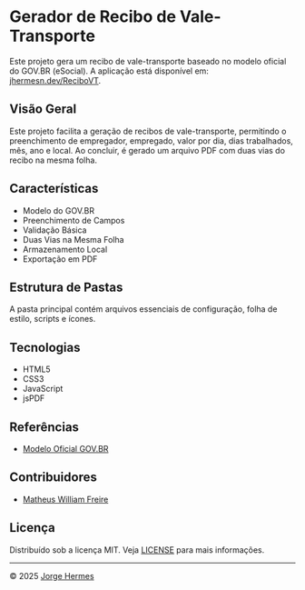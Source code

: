 # Gerador de Recibo de Vale-Transporte

Este projeto gera um recibo de vale-transporte baseado no modelo oficial do GOV.BR (eSocial). A aplicação está disponível em: [jhermesn.dev/ReciboVT](https://jhermesn.dev/ReciboVT).

## Visão Geral
Este projeto facilita a geração de recibos de vale-transporte, permitindo o preenchimento de empregador, empregado, valor por dia, dias trabalhados, mês, ano e local. Ao concluir, é gerado um arquivo PDF com duas vias do recibo na mesma folha.

## Características
- Modelo do GOV.BR
- Preenchimento de Campos
- Validação Básica
- Duas Vias na Mesma Folha
- Armazenamento Local
- Exportação em PDF

## Estrutura de Pastas
A pasta principal contém arquivos essenciais de configuração, folha de estilo, scripts e ícones.

## Tecnologias
- HTML5
- CSS3
- JavaScript
- jsPDF

## Referências
- [Modelo Oficial GOV.BR](https://www.gov.br/esocial/pt-br/empregador-domestico/modelos-de-documentos/modelo-recibo-vale-transporte.doc)

## Contribuidores
- [Matheus William Freire](https://github.com/MatKerbino)

## Licença
Distribuído sob a licença MIT. Veja [LICENSE](LICENSE) para mais informações.

---

© 2025 [Jorge Hermes](https://jhermesn.dev)
